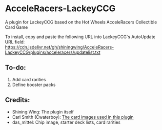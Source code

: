 # AcceleRacers-LackeyCCG
A plugin for LackeyCCG based on the Hot Wheels AcceleRacers Collectible Card Game

To install, copy and paste the following URL into LackeyCCG's AutoUpdate URL field:   
https://cdn.jsdelivr.net/gh/shiningwing/AcceleRacers-LackeyCCG/plugins/acceleracers/updatelist.txt

## To-do:  
1. Add card rarities
2. Define booster packs

## Credits:  
* Shining Wing: The plugin itself  
* Carl Smith (Cwaterboy): [The card images used in this plugin](http://s188.photobucket.com/user/Cwaterboy/library/Acceleracers%20Card%20Game)
* das_mittel: Chip image, starter deck lists, card rarities
